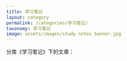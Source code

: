 ```yaml
---
title: 学习笔记
layout: category
permalink: /categories/学习笔记/
taxonomy: 学习笔记
image: assets/images/study notes banner.jpg
---
```


分类《学习笔记》下的文章：